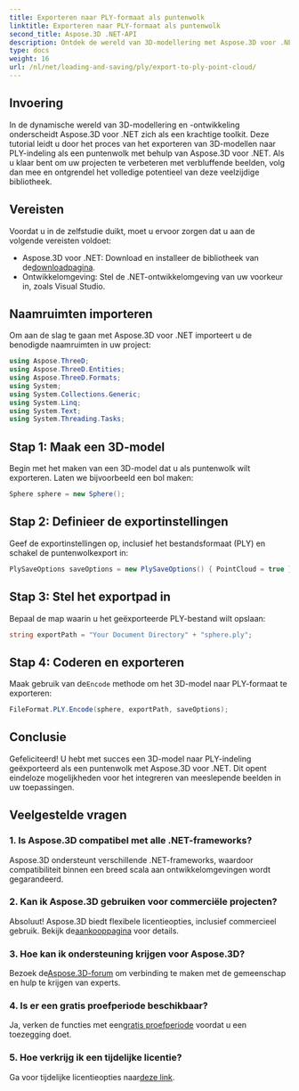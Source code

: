 ```yaml
---
title: Exporteren naar PLY-formaat als puntenwolk
linktitle: Exporteren naar PLY-formaat als puntenwolk
second_title: Aspose.3D .NET-API
description: Ontdek de wereld van 3D-modellering met Aspose.3D voor .NET. Leer moeiteloos modellen naar PLY-formaat te exporteren. Breng uw projecten naar een hoger niveau met verbluffende beelden.
type: docs
weight: 16
url: /nl/net/loading-and-saving/ply/export-to-ply-point-cloud/
---
```

## Invoering
In de dynamische wereld van 3D-modellering en -ontwikkeling onderscheidt Aspose.3D voor .NET zich als een krachtige toolkit. Deze tutorial leidt u door het proces van het exporteren van 3D-modellen naar PLY-indeling als een puntenwolk met behulp van Aspose.3D voor .NET. Als u klaar bent om uw projecten te verbeteren met verbluffende beelden, volg dan mee en ontgrendel het volledige potentieel van deze veelzijdige bibliotheek.
## Vereisten
Voordat u in de zelfstudie duikt, moet u ervoor zorgen dat u aan de volgende vereisten voldoet:
-  Aspose.3D voor .NET: Download en installeer de bibliotheek van de[downloadpagina](https://releases.aspose.com/3d/net/).
- Ontwikkelomgeving: Stel de .NET-ontwikkelomgeving van uw voorkeur in, zoals Visual Studio.
## Naamruimten importeren
Om aan de slag te gaan met Aspose.3D voor .NET importeert u de benodigde naamruimten in uw project:
```csharp
using Aspose.ThreeD;
using Aspose.ThreeD.Entities;
using Aspose.ThreeD.Formats;
using System;
using System.Collections.Generic;
using System.Linq;
using System.Text;
using System.Threading.Tasks;
```
## Stap 1: Maak een 3D-model
Begin met het maken van een 3D-model dat u als puntenwolk wilt exporteren. Laten we bijvoorbeeld een bol maken:
```csharp
Sphere sphere = new Sphere();
```
## Stap 2: Definieer de exportinstellingen
Geef de exportinstellingen op, inclusief het bestandsformaat (PLY) en schakel de puntenwolkexport in:
```csharp
PlySaveOptions saveOptions = new PlySaveOptions() { PointCloud = true };
```
## Stap 3: Stel het exportpad in
Bepaal de map waarin u het geëxporteerde PLY-bestand wilt opslaan:
```csharp
string exportPath = "Your Document Directory" + "sphere.ply";
```
## Stap 4: Coderen en exporteren
 Maak gebruik van de`Encode` methode om het 3D-model naar PLY-formaat te exporteren:
```csharp
FileFormat.PLY.Encode(sphere, exportPath, saveOptions);
```
## Conclusie
Gefeliciteerd! U hebt met succes een 3D-model naar PLY-indeling geëxporteerd als een puntenwolk met Aspose.3D voor .NET. Dit opent eindeloze mogelijkheden voor het integreren van meeslepende beelden in uw toepassingen.

## Veelgestelde vragen
### 1. Is Aspose.3D compatibel met alle .NET-frameworks?
Aspose.3D ondersteunt verschillende .NET-frameworks, waardoor compatibiliteit binnen een breed scala aan ontwikkelomgevingen wordt gegarandeerd.
### 2. Kan ik Aspose.3D gebruiken voor commerciële projecten?
 Absoluut! Aspose.3D biedt flexibele licentieopties, inclusief commercieel gebruik. Bekijk de[aankooppagina](https://purchase.aspose.com/buy) voor details.
### 3. Hoe kan ik ondersteuning krijgen voor Aspose.3D?
 Bezoek de[Aspose.3D-forum](https://forum.aspose.com/c/3d/18) om verbinding te maken met de gemeenschap en hulp te krijgen van experts.
### 4. Is er een gratis proefperiode beschikbaar?
 Ja, verken de functies met een[gratis proefperiode](https://releases.aspose.com/) voordat u een toezegging doet.
### 5. Hoe verkrijg ik een tijdelijke licentie?
 Ga voor tijdelijke licentieopties naar[deze link](https://purchase.aspose.com/temporary-license/).